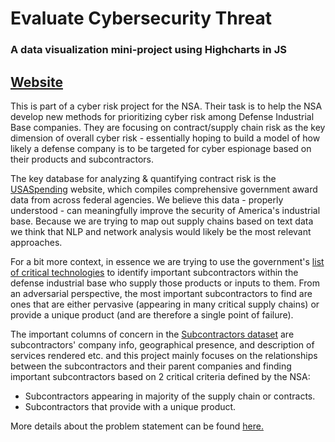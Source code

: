 # Evaluate Cybersecurity Threat

### A data visualization mini-project using Highcharts in JS

## [Website](https://nikita-pardeshi-evaluate-cybersecurity-threat.netlify.app/)


This is part of a cyber risk project for the NSA. Their task is to help the NSA develop new methods for prioritizing cyber risk among Defense Industrial Base companies. They are focusing on contract/supply chain risk as the key dimension of overall cyber risk - essentially hoping to build a model of how likely a defense company is to be targeted for cyber espionage based on their products and subcontractors.

The key database for analyzing & quantifying contract risk is the [USASpending](https://www.usaspending.gov/explorer/agency) website, which compiles comprehensive government award data from across federal agencies. We believe this data - properly understood - can meaningfully improve the security of America's industrial base.
Because we are trying to map out supply chains based on text data we think that NLP and network analysis would likely be the most relevant approaches. 

For a bit more context, in essence we are trying to use the government's [list of critical technologies](https://github.com/Nikita-Pardeshi/Evaluate-Cybersecurity-Threat/blob/d8a58cfcae308ede489046634671c41e92f8c6c4/02-2022-Critical-and-Emerging-Technologies-List-Update%20(1)%20(1).pdf) to identify important subcontractors within the defense industrial base who supply those products or inputs to them. From an adversarial perspective, the most important subcontractors to find are ones that are either pervasive (appearing in many critical supply chains) or provide a unique product (and are therefore a single point of failure).

The important columns of concern in the [Subcontractors dataset]([https://github.com/Nikita-Pardeshi/Evaluate-Cybersecurity-Threat/Dataset_Contract_Sub-Awards.csv](https://github.com/Nikita-Pardeshi/Evaluate-Cybersecurity-Threat/blob/957f4e0362113f689910277bd7b9d0b5ab4deb30/Dataset_Contract_Sub-Awards.csv)) are subcontractors' company info, geographical presence, and description of services rendered etc. and this project mainly focuses on the relationships between the subcontractors and their parent companies and finding important subcontractors based on 2 critical criteria defined by the NSA: 

* Subcontractors appearing in majority of the supply chain or contracts.
* Subcontractors that provide with a unique product.

More details about the problem statement can be found [here.](https://github.com/Nikita-Pardeshi/Evaluate-Cybersecurity-Threat/blob/51a4f3280543129cf309e15b839b843bf365a391/SC-NSA-24-%20Cyber%20Risk%20Management%20and%20Prioritization-FINAL%20(1)%20(1).pdf)
